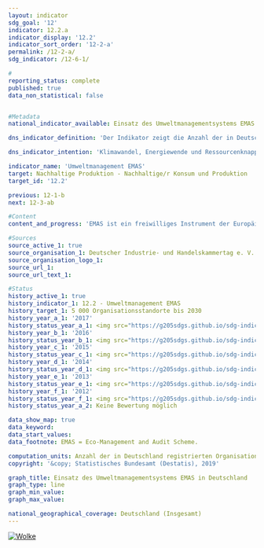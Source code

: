 ```yaml
---                   
layout: indicator                   
sdg_goal: '12'                   
indicator: 12.2.a                   
indicator_display: '12.2'                   
indicator_sort_order: '12-2-a'                   
permalink: /12-2-a/                   
sdg_indicator: /12-6-1/                   

#                   
reporting_status: complete                   
published: true                   
data_non_statistical: false                   


#Metadata                   
national_indicator_available: Einsatz des Umweltmanagementsystems EMAS in Deutschland                   

dns_indicator_definition: 'Der Indikator zeigt die Anzahl der in Deutschland für das Umweltmanagementsystem EMAS (Eco-Management and Audit Scheme) registrierten Organisationsstandorte in Deutschland.'                   

dns_indicator_intention: 'Klimawandel, Energiewende und Ressourcenknappheit stellen Unternehmen vor neue Herausforderungen mit der Folge, dass sie ihre betriebswirtschaftlichen Abläufe, Strukturen und Produkte entsprechend umwelt- und ressourcenschonend gestalten müssen. Das Umweltmanagementsystem EMAS bietet ein Konzept für einen systematischen betrieblichen Umweltschutz und ist mit dem Anspruch verbunden, die Umweltleistung des Organisationsstandortes stetig zu verbessern. Deshalb lautet das Ziel, bis zum Jahr 2030 insgesamt 5&nbsp;000 Organisationsstandorte für das Umweltmanagement EMAS auszuweisen.'                   

indicator_name: 'Umweltmanagement EMAS'                   
target: Nachhaltige Produktion - Nachhaltige/r Konsum und Produktion                   
target_id: '12.2'                   

previous: 12-1-b                   
next: 12-3-ab                   

#Content                    
content_and_progress: 'EMAS ist ein freiwilliges Instrument der Europäischen Union, das Unternehmen und Organisationen jeder Größe und Branche dabei unterstützt, ihre Umweltleistung kontinuierlich zu verbessern. Mit EMAS ist eine Umweltberichtspflicht (sogenannte Umwelterklärung) verbunden, die die wesentlichen Umweltauswirkungen des betreffenden Unternehmens beinhaltet und verpflichtende Datenbereitstellung in den Themenfeldern Energie und Materialeffizienz, Emissionen, Wasser, Abfall und Flächenverbrauch/biologische Vielfalt fordert. Die internen Dokumente sowie die Umwelterklärung werden von unabhängigen, staatlich zugelassenen Umweltgutachterinnen und -gutachtern geprüft.<br><br>Organisationen, die die Überprüfung erfolgreich bestehen und bei denen keine Umweltrechtsverstöße und Beschwerden vorliegen, werden in das EMAS-Register eingetragen. Die Gesamtprüfung ist regelmäßig (spätestens alle drei Jahre mit einer Verlängerungsoption für kleine und mittlere Unternehmen auf vier Jahre) zu wiederholen. Für die Qualitätssicherung ist der Umweltgutachterausschuss zuständig. Die Umwelterklärung muss von den Organisationen jährlich – seit 2010 von kleinen und mittleren Unternehmen auf Antrag zweijährlich – aktualisiert werden. EMAS-Organisationen und -Standorte werden durch die zuständige Industrie- und Handelskammer oder Handwerkskammer registriert und in einer öffentlich zugänglichen Datenbank beim Deutschen Industrie- und Handelskammertag gespeichert. Daten mit einheitlicher Erhebungsmethodik liegen ab dem Jahr 2005 vor.<br><br>Methodisch ist zu beachten, dass im EMAS-Register die Anzahl der Registrierungen abgebildet wird. Teilnehmenden Organisationen steht es frei, unter einer Organisationsregistrierung mehrere Standorte aufzunehmen (Sammelregistrierung) oder Standorte einzeln registrieren zu lassen. Einige Unternehmen haben teilweise auch ihre ausländischen Standorte in Deutschland registrieren lassen. Sie befinden sich ebenfalls im EMAS-Register, sind jedoch bei der hier ausgewiesenen Anzahl der EMAS-Standorte nicht enthalten. Statistische Daten liegen sowohl zur Anzahl der registrierten Organisationen als auch zur Anzahl der Standorte vor, unabhängig davon, ob sie Bestandteil einer Organisationsregistrierung (Sammelregistrierung) oder als selbstständige Standorte registriert sind.<br><br>Im Jahr 2017 waren in Deutschland 2&nbsp;176 EMAS-Standorte registriert. Dies entspricht einer Erhöhung um 11,1&nbsp;% gegenüber 2005. Betrachtet man die Entwicklung der letzten fünf Jahre, so hat sich der Indikator im Durchschnitt leicht in Richtung des Ziels entwickelt. Bei gleichbleibender Entwicklung würde das Ziel für 2030 aber verfehlt werden.<br><br>Die 2&nbsp;176 im Jahr 2017 registrieren EMAS-Standorte in Deutschland gehörten insgesamt 1&nbsp;240 Organisationen an, welche auf das Bundesgebiet sehr unterschiedlich verteilt waren. Die meisten waren in Baden-Württemberg (396) und Bayern (288) angesiedelt, gefolgt von Nordrhein-Westfalen (115). In Mecklenburg-Vorpommern gab es dagegen nur fünf Organisationen. Nach Wirtschaftszweigen verteilt waren im Jahr 2017&nbsp;37,6&nbsp;% der Organisationen dem Verarbeitenden Gewerbe, 9,8&nbsp;% der Erbringung von sonstigen Dienstleistungen, 9,5&nbsp;% dem Gastgewerbe und 7,6&nbsp;% dem Bereich Erziehung und Unterricht zugeordnet.<br><br>Die Anzahl der Beschäftigten in den registrierten Organisationen betrug im Jahr 2017 insgesamt 985&nbsp;195 Personen. Dies entsprach einer Erhöhung von 2,5&nbsp;% gegenüber 2005.'                   

#Sources
source_active_1: true                           
source_organisation_1: Deutscher Industrie- und Handelskammertag e. V.                           
source_organisation_logo_1:                            
source_url_1:                            
source_url_text_1:                            

#Status                   
history_active_1: true                   
history_indicator_1: 12.2 - Umweltmanagement EMAS                   
history_target_1: 5 000 Organisationsstandorte bis 2030
history_year_a_1: '2017'                           
history_status_year_a_1: <img src="https://g205sdgs.github.io/sdg-indicators/public/Wettersymbole/Wolke.png" alt="Wolke" />
history_year_b_1: '2016'                           
history_status_year_b_1: <img src="https://g205sdgs.github.io/sdg-indicators/public/Wettersymbole/Wolke.png" alt="Wolke" />
history_year_c_1: '2015'                           
history_status_year_c_1: <img src="https://g205sdgs.github.io/sdg-indicators/public/Wettersymbole/Wolke.png" alt="Wolke" />
history_year_d_1: '2014'                           
history_status_year_d_1: <img src="https://g205sdgs.github.io/sdg-indicators/public/Wettersymbole/Blitz.png" alt="Blitz" />
history_year_e_1: '2013'                           
history_status_year_e_1: <img src="https://g205sdgs.github.io/sdg-indicators/public/Wettersymbole/Blitz.png" alt="Blitz" />
history_year_f_1: '2012'                           
history_status_year_f_1: <img src="https://g205sdgs.github.io/sdg-indicators/public/Wettersymbole/Blitz.png" alt="Blitz" />
history_status_year_a_2: Keine Bewertung möglich

data_show_map: true
data_keyword:                    
data_start_values: 
data_footnote: EMAS = Eco-Management and Audit Scheme.                   

computation_units: Anzahl der in Deutschland registrierten Organisationsstandorte sowie deren Beschäftigte                   
copyright: '&copy; Statistisches Bundesamt (Destatis), 2019'                   

graph_title: Einsatz des Umweltmanagementsystems EMAS in Deutschland                   
graph_type: line                   
graph_min_value:                    
graph_max_value:                    

national_geographical_coverage: Deutschland (Insgesamt)                   
---
```

<a href="https://nachhaltige-entwicklung-deutschland.github.io/open-sdg-site-starter/status/"><img src="https://g205sdgs.github.io/sdg-indicators/public/Wettersymbole/Wolke.png" alt="Wolke" />                           
</a>